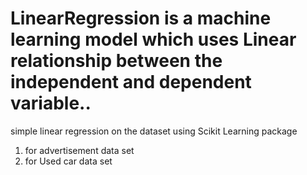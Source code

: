 # LinearRegression is a machine learning model which uses Linear relationship between the independent and dependent variable..  
simple linear regression on the dataset using Scikit Learning package
1. for advertisement data set 
2. for Used car data set
